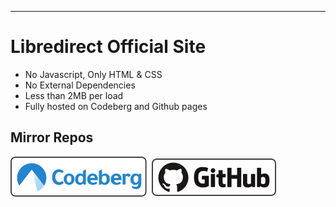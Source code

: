 
---
# Libredirect Official Site

- No Javascript, Only HTML & CSS
- No External Dependencies
- Less than 2MB per load
- Fully hosted on Codeberg and Github pages

## Mirror Repos
[![Codeberg](https://raw.githubusercontent.com/ManeraKai/manerakai/main/icons/codeberg.svg)](https://codeberg.org/LibRedirect/pages)&nbsp;&nbsp;[![GitHub](https://raw.githubusercontent.com/ManeraKai/manerakai/main/icons/github.svg)](https://github.com/libredirect/libredirect.github.io)&nbsp;&nbsp;

